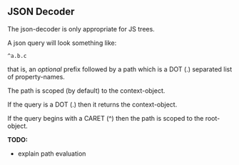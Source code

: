 ## JSON Decoder

The json-decoder is only appropriate for JS trees.

A json query will look something like:

```
^a.b.c
```

that is, an *optional* prefix followed by a path 
which is a DOT (.) separated list of property-names. 

The path is scoped (by default) to the context-object.  

If the query is a DOT (.) then it returns the context-object.  

If the query begins with a CARET (^) then 
the path is scoped to the root-object.

**TODO:**

- explain path evaluation
